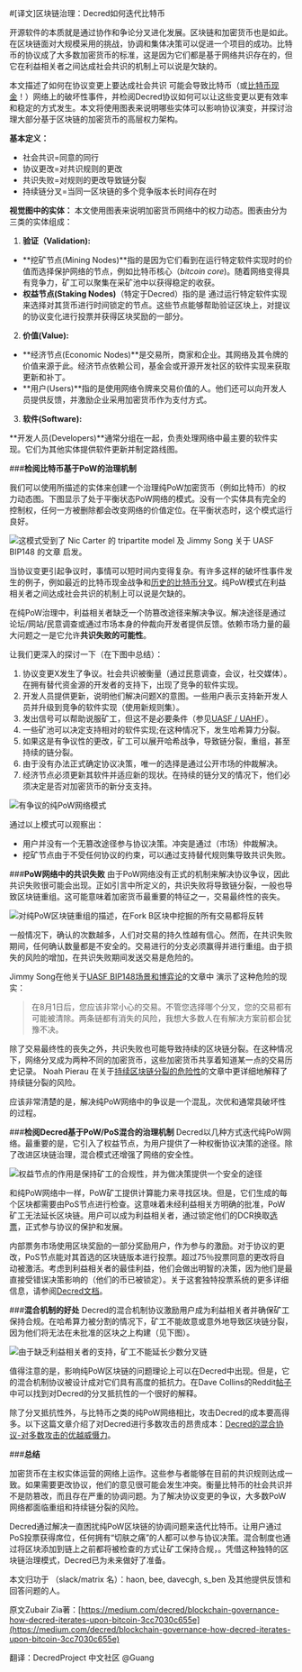 #[译文]区块链治理：Decred如何迭代比特币

开源软件的本质就是通过协作和争论分叉进化发展。区块链和加密货币也是如此。在区块链面对大规模采用的挑战，协调和集体决策可以促进一个项目的成功。比特币的协议成了大多数加密货币的标准，这是因为它们都是基于网络共识存在的，但它在利益相关者之间达成社会共识的机制上可以说是欠缺的。

本文描述了如何在协议变更上要达成社会共识 可能会导致比特币（或[比特币现金](https://bitcoinmagazine.com/articles/when-fork-forks-what-you-need-know-bitcoin-cash-goes-war/)！）网络上的破坏性事件，并检阅Decred协议如何可以让这些变更以更有效率和稳定的方式发生。本文将使用图表来说明哪些实体可以影响协议演变，并探讨治理大部分基于区块链的加密货币的高层权力架构。

**基本定义：**

* 社会共识=同意的同行
* 协议更改=对共识规则的更改
* 共识失败=对规则的更改导致链分裂
* 持续链分叉=当同一区块链的多个竞争版本长时间存在时

**视觉图中的实体：**
本文使用图表来说明加密货币网络中的权力动态。图表由分为三类的实体组成：

1. **验证（Validation):**

* **挖矿节点(Mining Nodes)**指的是因为它们看到在运行特定软件实现时的价值而选择保护网络的节点，例如比特币核心（*bitcoin core*)。随着网络变得具有竞争力，矿工可以聚集在采矿池中以获得稳定的收获。
* **权益节点(Staking Nodes)**（特定于Decred）指的是 通过运行特定软件实现来选择对其货币进行时间锁定的节点。这些节点能够帮助验证区块上，对提议的协议变化进行投票并获得区块奖励的一部分。

2. **价值(Value):**

* **经济节点(Economic Nodes)**是交易所，商家和企业。其网络及其令牌的价值来源于此。经济节点依赖公司，基金会或开源开发社区的软件实现来获取更新和补丁。
* **用户(Users)**指的是使用网络令牌来交易价值的人。他们还可以向开发人员提供反馈，并激励企业采用加密货币作为支付方式。

3. **软件(Software):**

**开发人员(Developers)**通常分组在一起，负责处理网络中最主要的软件实现。它们为其他实体提供软件更新并制定路线图。

###**检阅比特币基于PoW的治理机制**

我们可以使用所描述的实体来创建一个治理纯PoW加密货币（例如比特币）的权力动态图。下图显示了处于平衡状态PoW网络的模式。没有一个实体具有完全的控制权，任何一方被删除都会改变网络的价值定位。在平衡状态时，这个模式运行良好。

![这模式受到了 Nic Carter 的 tripartite model 及 Jimmy Song 关于 UASF BIP148 的文章 启发。](img/Blockchain-governance/-how-Decred-iterates-upon-Bitcoin/CN-equilibrium-pow-network.png)


当协议变更引起争议时，事情可以短时间内变得复杂。有许多这样的破坏性事件发生的例子，例如最近的比特币现金战争和[历史的比特币分叉](https://en.wikipedia.org/wiki/List_of_bitcoin_forks#Intended_hard_forks_splitting_the_cryptocurrency)。纯PoW模式在利益相关者之间达成社会共识的机制上可以说是欠缺的。

在纯PoW治理中，利益相关者缺乏一个防篡改途径来解决争议。解决途径是通过论坛/网站/民意调查或通过市场本身的仲裁向开发者提供反馈。依赖市场力量的最大问题之一是它允许**共识失败的可能性**。

让我们更深入的探讨一下（在下图中总结）：
1. 协议变更X发生了争议。社会共识被衡量（通过民意调查，会议，社交媒体）。在拥有替代资金源的开发者的支持下，出现了竞争的软件实现。
2. 开发人员提供更新，说明他们解决问题X的意图。一些用户表示支持新开发人员并升级到竞争的软件实现（使用新规则集）。
3. 发出信号可以帮助说服矿工，但这不是必要条件（参见[UASF / UAHF](http://www.uasf.co/)）。
4. 一些矿池可以决定支持相对的软件实现;在这种情况下，发生哈希算力分裂。
5. 如果这是有争议性的更改，矿工可以展开哈希战争，导致链分裂，重组，甚至持续的链分裂。
6. 由于没有办法正式确定协议决策，唯一的选择是通过公开市场的仲裁解决。
7. 经济节点必须更新其软件并适应新的现状。在持续的链分叉的情况下，他们必须决定是否对加密货币的新分支支持。

![有争议的纯PoW网络模式](img/Blockchain-governance/-how-Decred-iterates-upon-Bitcoin/CN-contentious-pow-network.png)


通过以上模式可以观察出：

* 用户并没有一个无篡改途径参与协议决策。冲突是通过（市场）仲裁解决。
* 挖矿节点由于不受任何协议的约束，可以通过支持替代规则集导致共识失败。

###**PoW网络中的共识失败**
由于PoW网络没有正式的机制来解决协议争议，因此共识失败很可能会出现。正如引言中所定义的，共识失败将导致链分裂，一般也导致区块链重组。这可能意味着加密货币最重要的特征之一，交易最终性的丧失。

![对纯PoW区块链重组的描述，在Fork B区块中挖掘的所有交易都将反转](img/Blockchain-governance/-how-Decred-iterates-upon-Bitcoin/CN-Reversed-blockchain-reorg.png)


一般情况下，确认的次数越多，人们对交易的持久性越有信心。然而，在共识失败期间，任何确认数量都是不安全的。交易进行的分支必须赢得并进行重组。由于损失的风险的增加，在共识失败期间发送交易是危险的。

Jimmy Song在他关于[UASF BIP148场景和博弈论](https://medium.com/@jimmysong/uasf-bip148-scenarios-and-game-theory-9530336d953e)的文章中 演示了这种危险的现实：

>在8月1日后，您应该非常小心的交易。不管您选择哪个分叉，您的交易都有可能被清除。两条链都有消失的风险，我想大多数人在有解决方案前都会犹豫不决。

除了交易最终性的丧失之外，共识失败也可能导致持续的区块链分裂。在这种情况下，网络分叉成为两种不同的加密货币，这些加密货币共享着知道某一点的交易历史记录。 Noah Pierau 在关于[持续区块链分裂的危险性](https://blog.goodaudience.com/blockchain-forks-and-chain-splits-why-we-should-avoid-them-f54c693a90f1#df8d)的文章中更详细地解释了持续链分裂的风险。

应该非常清楚的是，解决纯PoW网络中的争议是一个混乱，次优和通常具破坏性的过程。

###**检阅Decred基于PoW/PoS混合的治理机制**
Decred以几种方式迭代纯PoW网络。最重要的是，它引入了权益节点，为用户提供了一种权衡协议决策的途径。除了改进区块链治理，混合模式还增强了网络的安全性。

![权益节点的作用是保持矿工的合规性，并为做决策提供一个安全的途径](img/Blockchain-governance/-how-Decred-iterates-upon-Bitcoin/CN-Decred-hybrid-power-structure.png)


和纯PoW网络中一样，PoW矿工提供计算能力来寻找区块。但是，它们生成的每个区块都需要由PoS节点进行检查。这意味着未经利益相关方明确的批准，PoW矿工无法延长区块链。用户可以成为利益相关者，通过锁定他们的DCR换取[选票](https://docs.decred.org/mining/proof-of-stake/)，正式参与协议的保护和发展。

内部票务市场使用区块奖励的一部分奖励用户，作为参与的激励。对于协议的更改，PoS节点能对其首选的区块链版本进行投票。超过75％投票同意的更改将自动被激活。考虑到利益相关者的最佳利益，他们会做出明智的决策，因为他们是最直接受错误决策影响的（他们的币已被锁定）。关于这套独特投票系统的更多详细信息，请参阅[Decred文档](https://docs.decred.org/governance/introduction-to-decred-governance/)。

###**混合机制的好处**
Decred的混合机制协议激励用户成为利益相关者并确保矿工保持合规。在哈希算力被分割的情况下，矿工不能故意或意外地导致区块链分裂，因为他们将无法在未批准的区块之上构建（见下图）。

![由于缺乏利益相关者的支持，矿工不能延长少数分叉链](img/Blockchain-governance/-how-Decred-iterates-upon-Bitcoin/CN-Decred-Blockchain-reorg.png)

值得注意的是，影响纯PoW区块链的问题理论上可以在Decred中出现。但是，它的混合机制协议被设计成对它们具有高度的抵抗力。在Dave Collins的Reddit[帖子](https://www.reddit.com/r/decred/comments/7f9ie1/detailed_analysis_of_decred_fork_resistance/)中可以找到对Decred的分叉抵抗性的一个很好的解释。

除了分叉抵抗性外，与比特币之类的纯PoW网络相比，攻击Decred的成本要高得多。以下这篇文章介绍了对Decred进行多数攻击的昂贵成本：[Decred的混合协议-对多数攻击的优越威慑力](https://medium.com/decred/decreds-hybrid-protocol-a-superior-deterrent-to-majority-attacks-9421bf486292)。

###**总结**

加密货币在主权实体运营的网络上运作。这些参与者能够在目前的共识规则达成一致。如果需要更改协议，他们的意见很可能会发生冲突。衡量比特币的社会共识并不是防篡改，而且存在严重的协调问题。为了解决协议变更的争议，大多数PoW网络都面临重组和持续链分裂的风险。

Decred通过解决一直困扰纯PoW区块链的协调问题来迭代比特币。让用户通过PoS投票获得席位，任何拥有“切肤之痛”的人都可以参与协议决策。混合制度也通过将区块添加到链上之前都将被检查的方式让矿工保持合规，。凭借这种独特的区块链治理模式，Decred已为未来做好了准备。

本文归功于 （slack/matrix 名）：haon, bee, davecgh, s_ben 及其他提供反馈和回答问题的人。

原文Zubair Zia著：[https://medium.com/decred/blockchain-governance-how-decred-iterates-upon-bitcoin-3cc7030c655e](https://medium.com/decred/blockchain-governance-how-decred-iterates-upon-bitcoin-3cc7030c655e)

翻译：DecredProject 中文社区 @Guang